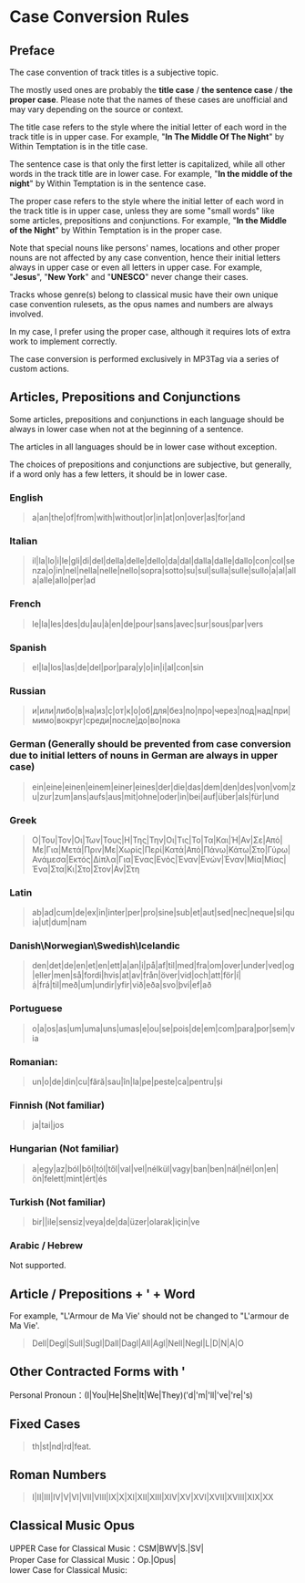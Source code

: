 # Case Conversion Rules

## Preface

The case convention of track titles is a subjective topic. 

The mostly used ones are probably the **title case** / **the sentence case** / **the proper case**. Please note that the names of these cases are unofficial and may vary depending on the source or context.

The title case refers to the style where the initial letter of each word in the track title is in upper case. For example, "**In The Middle Of The Night**" by Within Temptation is in the title case.  

The sentence case is that only the first letter is capitalized, while all other words in the track title are in lower case. For example, "**In the middle of the night**" by Within Temptation is in the sentence case.  

The proper case refers to the style where the initial letter of each word in the track title is in upper case, unless they are some "small words" like some articles, prepositions and conjunctions. For example, "**In the Middle of the Night**" by Within Temptation is in the proper case.  

Note that special nouns like persons' names, locations and other proper nouns are not affected by any case convention, hence their initial letters always in upper case or even all letters in upper case. For example, "**Jesus**", "**New York**" and "**UNESCO**" never change their cases.  

Tracks whose genre(s) belong to classical music have their own unique case convention rulesets, as the opus names and numbers are always involved.  

In my case, I prefer using the proper case, although it requires lots of extra work to implement correctly.  

The case conversion is performed exclusively in MP3Tag via a series of custom actions.  

## Articles, Prepositions and Conjunctions

Some articles, prepositions and conjunctions in each language should be always in lower case when not at the beginning of a sentence.  

The articles in all languages should be in lower case without exception.  

The choices of prepositions and conjunctions are subjective, but generally, if a word only has a few letters, it should be in lower case.  

### English
>a|an|the|of|from|with|without|or|in|at|on|over|as|for|and
### Italian
>il|la|lo|i|le|gli|di|del|della|delle|dello|da|dal|dalla|dalle|dallo|con|col|senza|o|in|nel|nella|nelle|nello|sopra|sotto|su|sul|sulla|sulle|sullo|a|al|alla|alle|allo|per|ad
### French
>le|la|les|des|du|au|à|en|de|pour|sans|avec|sur|sous|par|vers
### Spanish
>el|la|los|las|de|del|por|para|y|o|in|i|al|con|sin
### Russian
>и|или|либо|в|на|из|с|от|к|о|об|для|без|по|про|через|под|над|при|мимо|вокруг|среди|после|до|во|пока
### German (Generally should be prevented from case conversion due to initial letters of nouns in German are always in upper case)
>ein|eine|einen|einem|einer|eines|der|die|das|dem|den|des|von|vom|zu|zur|zum|ans|aufs|aus|mit|ohne|oder|in|bei|auf|über|als|für|und
### Greek
>Ο|Του|Τον|Οι|Των|Τους|Η|Της|Την|Οι|Τις|Το|Τα|Και|Ή|Αν|Σε|Από|Με|Για|Μετά|Πριν|Με|Χωρίς|Περί|Κατά|Από|Πάνω|Κάτω|Στο|Γύρω|Ανάμεσα|Εκτός|Δίπλα|Για|Ένας|Ενός|Έναν|Ενών|Έναν|Μία|Μίας|Ένα|Στα|Κι|Στο|Στον|Αν|Στη
### Latin
>ab|ad|cum|de|ex|in|inter|per|pro|sine|sub|et|aut|sed|nec|neque|si|quia|ut|dum|nam
### Danish\Norwegian\Swedish\Icelandic
>den|det|de|en|et|en|ett|a|an|i|på|af|til|med|fra|om|over|under|ved|og|eller|men|så|fordi|hvis|at|av|från|över|vid|och|att|för|í|á|frá|til|með|um|undir|yfir|við|eða|svo|því|ef|að
### Portuguese
>o|a|os|as|um|uma|uns|umas|e|ou|se|pois|de|em|com|para|por|sem|via
### Romanian:
>un|o|de|din|cu|fără|sau|în|la|pe|peste|ca|pentru|și
### Finnish (Not familiar)
>ja|tai|jos
### Hungarian (Not familiar)
>a|egy|az|ból|ből|tól|től|val|vel|nélkül|vagy|ban|ben|nál|nél|on|en|ön|felett|mint|ért|és
### Turkish (Not familiar)
>bir||ile|sensiz|veya|de|da|üzer|olarak|için|ve
### Arabic / Hebrew
Not supported.  

## Article / Prepositions + ' + Word

For example, "L'Armour de Ma Vie' should not be changed to "L'armour de Ma Vie'.  

>Dell|Degl|Sull|Sugl|Dall|Dagl|All|Agl|Nell|Negl|L|D|N|A|O

## Other Contracted Forms with '

Personal Pronoun：(I|You|He|She|It|We|They)('d|'m|'ll|'ve|'re|'s)

## Fixed Cases

>th|st|nd|rd|feat.

## Roman Numbers

>I|II|III|IV|V|VI|VII|VIII|IX|X|XI|XII|XIII|XIV|XV|XVI|XVII|XVIII|XIX|XX  

## Classical Music Opus

UPPER Case for Classical Music：CSM|BWV|S.|SV|  
Proper Case for Classical Music：Op.|Opus|  
lower Case for Classical Music:  
